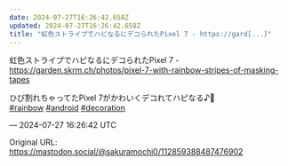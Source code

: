 ```yaml
---
date: 2024-07-27T16:26:42.658Z
updated: 2024-07-27T16:26:42.658Z
title: "虹色ストライプでハピなるにデコられたPixel 7 - https://gard[...]"
---
```


<p>虹色ストライプでハピなるにデコられたPixel 7 - <a href="https://garden.skrm.ch/photos/pixel-7-with-rainbow-stripes-of-masking-tapes" target="_blank" rel="nofollow noopener" translate="no"><span class="invisible">https://</span><span class="ellipsis">garden.skrm.ch/photos/pixel-7-</span><span class="invisible">with-rainbow-stripes-of-masking-tapes</span></a></p><p>ひび割れちゃってたPixel 7がかわいくデコれてハピなる♪🌈<br /><a href="https://mastodon.social/tags/rainbow" class="mention hashtag" rel="tag">#<span>rainbow</span></a> <a href="https://mastodon.social/tags/android" class="mention hashtag" rel="tag">#<span>android</span></a> <a href="https://mastodon.social/tags/decoration" class="mention hashtag" rel="tag">#<span>decoration</span></a></p>

&mdash; 2024-07-27 16:26:42 UTC

Original URL: https://mastodon.social/@sakuramochi0/112859388487476902
